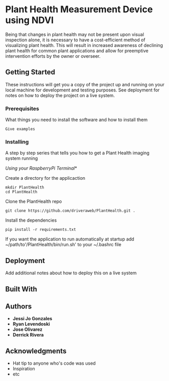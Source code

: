 # Plant Health Measurement Device using NDVI

Being that changes in plant health may not be present upon visual inspection alone, it is necessary to have a cost-efficient method of visualizing plant health. This will result in increased awareness of declining plant health for common plant applications and allow for preemptive intervention efforts by the owner or overseer. 



## Getting Started

These instructions will get you a copy of the project up and running on your local machine for development and testing purposes. See deployment for notes on how to deploy the project on a live system.



### Prerequisites

What things you need to install the software and how to install them

```
Give examples
```



### Installing

A step by step series that tells you how to get a Plant Health imaging system running

*Using your RaspberryPi Terminal**

Create a directory for the applicaction
```
mkdir PlantHealth
cd PlantHealth
```

Clone the PlantHealth repo
```
git clone https://github.com/driveraweb/PlantHealth.git .
```

Install the dependencies
```
pip install -r requirements.txt
```

If you want the application to run automatically at startup add ~/path/to'/PlantHealth/bin/run.sh' to your ~/.bashrc file



## Deployment

Add additional notes about how to deploy this on a live system

## Built With



## Authors

* **Jessi Jo Gonzales**
* **Ryan Levendoski**
* **Jose Olivarez**
* **Derrick Rivera**



## Acknowledgments

* Hat tip to anyone who's code was used
* Inspiration
* etc
